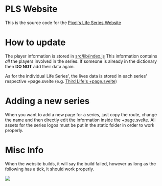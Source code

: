 # PLS Website
This is the source code for the [Pixel's Life Series Website](https://pixels-life-series.netlify.app)

# How to update
The player information is stored in [src/lib/index.js](https://github.com/TofuBeans/PLS-Website/blob/main/src/lib/index.js)
This information contains *all* the players involved in the series. If someone is already in the dictionary then **DO NOT** add their data again.

As for the individual Life Series', the lives data is stored in each series' respective +page.svelte (e.g. [Third Life's +page.svelte](https://github.com/TofuBeans/PLS-Website/blob/main/src/routes/thirdlife/%2Bpage.svelte))

# Adding a new series
When you want to add a new page for a series, just copy the route, change the name and then directly edit the information inside the +page.svelte.
All assets for the series logos must be put in the static folder in order to work properly.

# Misc Info
When the website builds, it will say the build failed, however as long as the following has a tick, it should work properly.

![](https://i.imgur.com/xcU6QVZ.png)
